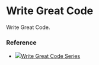 # Write Great Code
Write Great Code.

### Reference
 - ![](http://www.plantation-productions.com/Webster/www.writegreatcode.com/Images/WGC.gif)[Write Great Code Series](http://www.plantation-productions.com/Webster/www.writegreatcode.com/)
